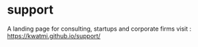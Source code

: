# support

A landing page for consulting, startups and corporate firms 
visit : https://kwatmi.github.io/support/
